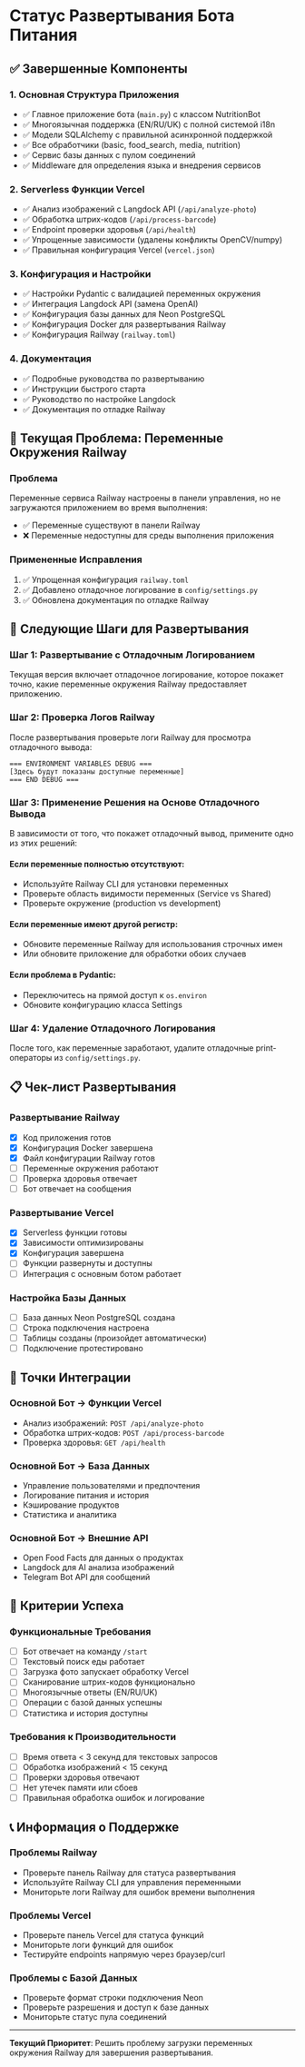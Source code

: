 # Статус Развертывания Бота Питания

## ✅ Завершенные Компоненты

### 1. Основная Структура Приложения
- ✅ Главное приложение бота (`main.py`) с классом NutritionBot
- ✅ Многоязычная поддержка (EN/RU/UK) с полной системой i18n
- ✅ Модели SQLAlchemy с правильной асинхронной поддержкой
- ✅ Все обработчики (basic, food_search, media, nutrition)
- ✅ Сервис базы данных с пулом соединений
- ✅ Middleware для определения языка и внедрения сервисов

### 2. Serverless Функции Vercel
- ✅ Анализ изображений с Langdock API (`/api/analyze-photo`)
- ✅ Обработка штрих-кодов (`/api/process-barcode`)
- ✅ Endpoint проверки здоровья (`/api/health`)
- ✅ Упрощенные зависимости (удалены конфликты OpenCV/numpy)
- ✅ Правильная конфигурация Vercel (`vercel.json`)

### 3. Конфигурация и Настройки
- ✅ Настройки Pydantic с валидацией переменных окружения
- ✅ Интеграция Langdock API (замена OpenAI)
- ✅ Конфигурация базы данных для Neon PostgreSQL
- ✅ Конфигурация Docker для развертывания Railway
- ✅ Конфигурация Railway (`railway.toml`)

### 4. Документация
- ✅ Подробные руководства по развертыванию
- ✅ Инструкции быстрого старта
- ✅ Руководство по настройке Langdock
- ✅ Документация по отладке Railway

## 🔧 Текущая Проблема: Переменные Окружения Railway

### Проблема
Переменные сервиса Railway настроены в панели управления, но не загружаются приложением во время выполнения:
- ✅ Переменные существуют в панели Railway
- ❌ Переменные недоступны для среды выполнения приложения

### Примененные Исправления
1. ✅ Упрощенная конфигурация `railway.toml`
2. ✅ Добавлено отладочное логирование в `config/settings.py`
3. ✅ Обновлена документация по отладке Railway

## 🚀 Следующие Шаги для Развертывания

### Шаг 1: Развертывание с Отладочным Логированием
Текущая версия включает отладочное логирование, которое покажет точно, какие переменные окружения Railway предоставляет приложению.

### Шаг 2: Проверка Логов Railway
После развертывания проверьте логи Railway для просмотра отладочного вывода:
```
=== ENVIRONMENT VARIABLES DEBUG ===
[Здесь будут показаны доступные переменные]
=== END DEBUG ===
```

### Шаг 3: Применение Решения на Основе Отладочного Вывода
В зависимости от того, что покажет отладочный вывод, примените одно из этих решений:

#### Если переменные полностью отсутствуют:
- Используйте Railway CLI для установки переменных
- Проверьте область видимости переменных (Service vs Shared)
- Проверьте окружение (production vs development)

#### Если переменные имеют другой регистр:
- Обновите переменные Railway для использования строчных имен
- Или обновите приложение для обработки обоих случаев

#### Если проблема в Pydantic:
- Переключитесь на прямой доступ к `os.environ`
- Обновите конфигурацию класса Settings

### Шаг 4: Удаление Отладочного Логирования
После того, как переменные заработают, удалите отладочные print-операторы из `config/settings.py`.

## 📋 Чек-лист Развертывания

### Развертывание Railway
- [x] Код приложения готов
- [x] Конфигурация Docker завершена
- [x] Файл конфигурации Railway готов
- [ ] Переменные окружения работают
- [ ] Проверка здоровья отвечает
- [ ] Бот отвечает на сообщения

### Развертывание Vercel
- [x] Serverless функции готовы
- [x] Зависимости оптимизированы
- [x] Конфигурация завершена
- [ ] Функции развернуты и доступны
- [ ] Интеграция с основным ботом работает

### Настройка Базы Данных
- [ ] База данных Neon PostgreSQL создана
- [ ] Строка подключения настроена
- [ ] Таблицы созданы (произойдет автоматически)
- [ ] Подключение протестировано

## 🔗 Точки Интеграции

### Основной Бот → Функции Vercel
- Анализ изображений: `POST /api/analyze-photo`
- Обработка штрих-кодов: `POST /api/process-barcode`
- Проверка здоровья: `GET /api/health`

### Основной Бот → База Данных
- Управление пользователями и предпочтения
- Логирование питания и история
- Кэширование продуктов
- Статистика и аналитика

### Основной Бот → Внешние API
- Open Food Facts для данных о продуктах
- Langdock для AI анализа изображений
- Telegram Bot API для сообщений

## 🎯 Критерии Успеха

### Функциональные Требования
- [ ] Бот отвечает на команду `/start`
- [ ] Текстовый поиск еды работает
- [ ] Загрузка фото запускает обработку Vercel
- [ ] Сканирование штрих-кодов функционально
- [ ] Многоязычные ответы (EN/RU/UK)
- [ ] Операции с базой данных успешны
- [ ] Статистика и история доступны

### Требования к Производительности
- [ ] Время ответа < 3 секунд для текстовых запросов
- [ ] Обработка изображений < 15 секунд
- [ ] Проверки здоровья отвечают
- [ ] Нет утечек памяти или сбоев
- [ ] Правильная обработка ошибок и логирование

## 📞 Информация о Поддержке

### Проблемы Railway
- Проверьте панель Railway для статуса развертывания
- Используйте Railway CLI для управления переменными
- Мониторьте логи Railway для ошибок времени выполнения

### Проблемы Vercel
- Проверьте панель Vercel для статуса функций
- Мониторьте логи функций для ошибок
- Тестируйте endpoints напрямую через браузер/curl

### Проблемы с Базой Данных
- Проверьте формат строки подключения Neon
- Проверьте разрешения и доступ к базе данных
- Мониторьте статус пула соединений

---

**Текущий Приоритет**: Решить проблему загрузки переменных окружения Railway для завершения развертывания.
